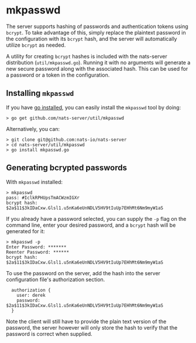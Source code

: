 # mkpasswd

The server supports hashing of passwords and authentication tokens using `bcrypt`. To take advantage of this, simply replace the plaintext password in the configuration with its `bcrypt` hash, and the server will automatically utilize `bcrypt` as needed.

A utility for creating `bcrypt` hashes is included with the nats-server distribution \(`util/mkpasswd.go`\). Running it with no arguments will generate a new secure password along with the associated hash. This can be used for a password or a token in the configuration.

## Installing `mkpasswd`

If you have [go installed](https://golang.org/doc/install), you can easily install the `mkpasswd` tool by doing:

```text
> go get github.com/nats-server/util/mkpasswd
```

Alternatively, you can:

```text
> git clone git@github.com:nats-io/nats-server
> cd nats-server/util/mkpasswd
> go install mkpasswd.go
```

## Generating bcrypted passwords

With `mkpasswd` installed:

```text
> mkpasswd
pass: #IclkRPHUpsTmACWzmIGXr
bcrypt hash: $2a$11$3kIDaCxw.Glsl1.u5nKa6eUnNDLV5HV9tIuUp7EHhMt6Nm9myW1aS
```

If you already have a password selected, you can supply the `-p` flag on the command line, enter your desired password, and a `bcrypt` hash will be generated for it:

```text
> mkpasswd -p
Enter Password: *******
Reenter Password: ******
bcrypt hash: $2a$11$3kIDaCxw.Glsl1.u5nKa6eUnNDLV5HV9tIuUp7EHhMt6Nm9myW1aS
```

To use the password on the server, add the hash into the server configuration file's authorization section.

```text
  authorization {
    user: derek
    password: $2a$11$3kIDaCxw.Glsl1.u5nKa6eUnNDLV5HV9tIuUp7EHhMt6Nm9myW1aS
  }
```

Note the client will still have to provide the plain text version of the password, the server however will only store the hash to verify that the password is correct when supplied.

